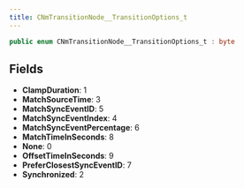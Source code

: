```yaml
---
title: CNmTransitionNode__TransitionOptions_t
---
```


```csharp
public enum CNmTransitionNode__TransitionOptions_t : byte
```

## Fields

- **ClampDuration**: 1
- **MatchSourceTime**: 3
- **MatchSyncEventID**: 5
- **MatchSyncEventIndex**: 4
- **MatchSyncEventPercentage**: 6
- **MatchTimeInSeconds**: 8
- **None**: 0
- **OffsetTimeInSeconds**: 9
- **PreferClosestSyncEventID**: 7
- **Synchronized**: 2

